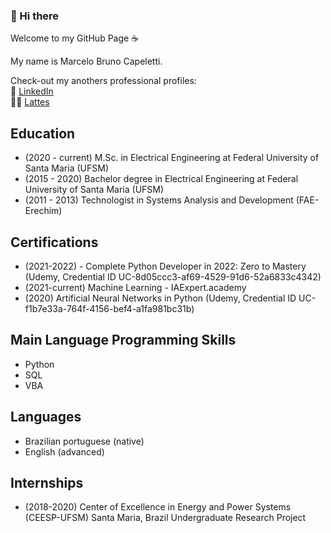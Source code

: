 ### 👋 Hi there 

Welcome to my GitHub Page ☕
<!--
**MarceloCapeletti/MarceloCapeletti** is a ✨ _special_ ✨ repository because its `README.md` (this file) appears on your GitHub profile.

Here are some ideas to get you started:

- 🔭 I’m currently working on ...
- 🌱 I’m currently learning ...
- 👯 I’m looking to collaborate on ...
- 🤔 I’m looking for help with ...
- 💬 Ask me about ...
- 📫 How to reach me: ...
- 😄 Pronouns: ...
- ⚡ Fun fact: ...
-->

My name is Marcelo Bruno Capeletti.  

Check-out my anothers professional profiles:  
💼 [LinkedIn](https://www.linkedin.com/in/marcelo-capeletti/)  
👨‍🎓 [Lattes](http://lattes.cnpq.br/1922799731958383)

## Education

- (2020 - current) M.Sc. in Electrical Engineering at Federal University of Santa Maria (UFSM)
- (2015 - 2020) Bachelor degree in Electrical Engineering at Federal University of Santa Maria (UFSM)
- (2011 - 2013) Technologist in Systems Analysis and Development (FAE-Erechim)

## Certifications
- (2021-2022) -  Complete Python Developer in 2022: Zero to Mastery (Udemy, Credential ID UC-8d05ccc3-af69-4529-91d6-52a6833c4342)
- (2021-current) Machine Learning - IAExpert.academy  
- (2020) Artificial Neural Networks in Python (Udemy, Credential ID UC-f1b7e33a-764f-4156-bef4-a1fa981bc31b)

## Main Language Programming Skills

- Python
- SQL
- VBA

## Languages

- Brazilian portuguese (native)
- English (advanced)

## Internships 

- (2018-2020) Center of Excellence in Energy and Power Systems (CEESP-UFSM) Santa Maria, Brazil 
Undergraduate Research Project
